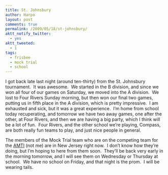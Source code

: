 ```yaml
---
title: St. Johnsbury
author: Harpo
layout: post
comments: true
permalink: /2009/05/18/st-johnsbury/
aktt_notify_twitter:
  - yes
aktt_tweeted:
  - 1
tags:
  - frisbee
  - mock trial
  - school
---
```

I got back late last night (around ten-thirty) from the St. Johnsbury tournament.  It was awesome.  We started in the B division, and since we won all four of our games on Saturday, we moved into the A division.  We lost to Four Rivers Sunday morning, but then won our final two games, putting us in fifth place in the A division, which is pretty impressive.  I am exhausted and sick, but it was a great experience.  I&#8217;m home from school today recuperating, and tomorrow we have two away games, one after the other, at Four Rivers, and then we are having a big party, which I think will be a lot of fun.  Four Rivers, and the other school we&#8217;re playing, Compass, are both really fun teams to play, and just nice people in general.

The members of the Mock Trial team who are on the competing team for the <a href="http://www.njsbf.org/educators-and-students/programs/hs-american-mocktrial.html" target="_blank">AMTI</a> (not me) are in New Jersey right now.  I don&#8217;t know how they&#8217;re doing, but I&#8217;m hoping to here from them soon.  They&#8217;ll be back very early in the morning tomorrow, and I will see them on Wednesday or Thursday at school.  We have no school on Friday, and that night is the prom.  I will be wearing tails.